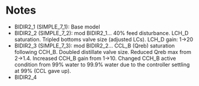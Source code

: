 # Notes

- BIDIR2_1 (SIMPLE_7_1): Base model
- BIDIR2_2 (SIMPLE_7_2): mod BIDIR2_1... 40% feed disturbance. LCH_D saturation. Tripled bottoms valve size (adjusted LCs). LCH_D gain: 1->20
- BIDIR2_3 (SIMPLE_7_3): mod BIDIR2_2... CCL_B (Qreb) saturation following CCH_B. Doubled distillate valve size. Reduced Qreb max from 2->1.4. Increased CCH_B gain from 1->10. Changed CCH_B active condition from 99\% water to 99.9\% water due to the controller settling at 99\% (CCL gave up).
- BIDIR2_4 